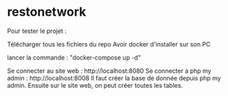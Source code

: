 # restonetwork
Pour tester le projet :

Télécharger tous les fichiers du repo
Avoir docker d'installer sur son PC

lancer la commande : "docker-compose up -d"

Se connecter au site web : http://localhost:8080
Se connecter à php my admin : http://localhost:8008
 Il faut créer la base de donnée depuis php my admin. 
Ensuite sur le site web, on peut créer toutes les tables.

